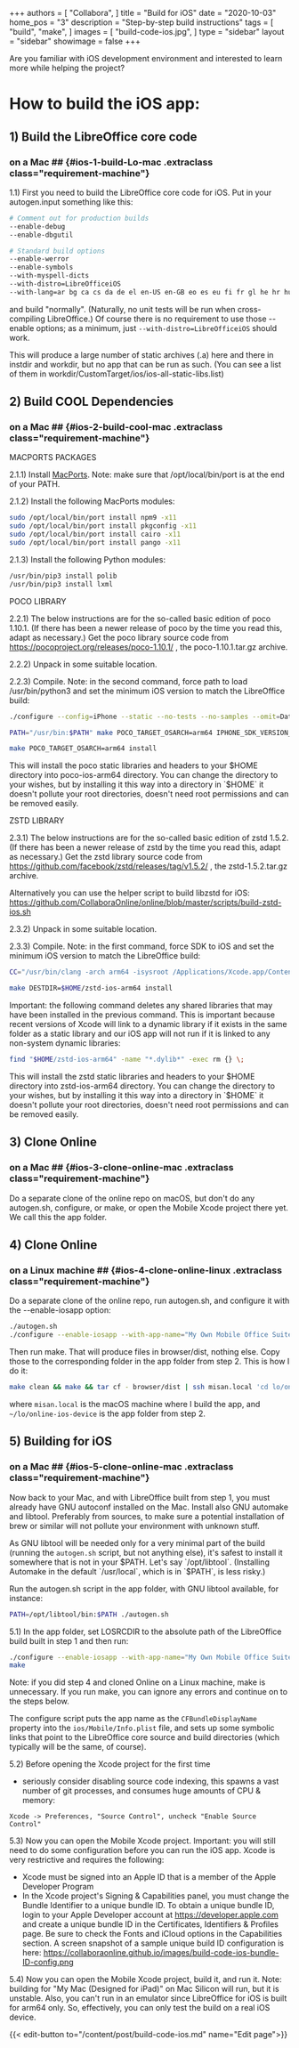 +++
authors = [
    "Collabora",
]
title = "Build for iOS"
date = "2020-10-03"
home_pos = "3"
description = "Step-by-step build instructions"
tags = [
    "build",
    "make",
]
images = [
    "build-code-ios.jpg",
]
type = "sidebar"
layout = "sidebar"
showimage = false
+++

Are you familiar with iOS development environment and interested to learn more while helping the project?
<!--more-->
# How to build the iOS app:

## 1) Build the LibreOffice core code
### on a Mac ## {#ios-1-build-Lo-mac .extraclass class="requirement-machine"}

1.1) First you need to build the LibreOffice core code for iOS. Put in your autogen.input something like this:

```bash
# Comment out for production builds
--enable-debug
--enable-dbgutil

# Standard build options
--enable-werror
--enable-symbols
--with-myspell-dicts
--with-distro=LibreOfficeiOS
--with-lang=ar bg ca cs da de el en-US en-GB eo es eu fi fr gl he hr hu id is it ja ko lo nb nl oc pl pt pt-BR sq ru sk sl sv tr uk vi zh-CN zh-TW
```

and build "normally". (Naturally, no unit tests will be run when cross-compiling LibreOffice.) Of course there is no requirement to use those --enable options; as a minimum, just `--with-distro=LibreOfficeiOS` should work.

This will produce a large number of static archives (.a) here and there in instdir and workdir, but no app that can be run as such. (You can see a list of them in workdir/CustomTarget/ios/ios-all-static-libs.list)

## 2) Build COOL Dependencies
### on a Mac ## {#ios-2-build-cool-mac .extraclass class="requirement-machine"}

MACPORTS PACKAGES

2.1.1) Install [MacPorts](https://github.com/macports/macports-base/releases).
Note: make sure that /opt/local/bin/port is at the end of your PATH.

2.1.2) Install the following MacPorts modules:
```bash
sudo /opt/local/bin/port install npm9 -x11
sudo /opt/local/bin/port install pkgconfig -x11
sudo /opt/local/bin/port install cairo -x11
sudo /opt/local/bin/port install pango -x11
```

2.1.3) Install the following Python modules:
```bash
/usr/bin/pip3 install polib
/usr/bin/pip3 install lxml
```

POCO LIBRARY

2.2.1) The below instructions are for the so-called basic edition of
poco 1.10.1. (If there has been a newer release of poco by the time
you read this, adapt as necessary.) Get the poco library source code
from https://pocoproject.org/releases/poco-1.10.1/ , the
poco-1.10.1.tar.gz archive.

2.2.2) Unpack in some suitable location.

2.2.3) Compile. Note: in the second command, force path to load /usr/bin/python3
and set the minimum iOS version to match the LibreOffice build:
```bash
./configure --config=iPhone --static --no-tests --no-samples --omit=Data/ODBC,Data/MySQL --prefix=$HOME/poco-ios-arm64
```
```bash
PATH="/usr/bin:$PATH" make POCO_TARGET_OSARCH=arm64 IPHONE_SDK_VERSION_MIN=14.5 -s -j4
```
```bash
make POCO_TARGET_OSARCH=arm64 install
```

This will install the poco static libraries and headers to your $HOME directory into poco-ios-arm64 directory. You can change the directory to your wishes, but by installing it this way into a directory in `$HOME` it doesn't pollute your root directories, doesn't need root permissions and can be removed easily.

ZSTD LIBRARY

2.3.1) The below instructions are for the so-called basic edition of
zstd 1.5.2. (If there has been a newer release of zstd by the time
you read this, adapt as necessary.) Get the zstd library source code
from https://github.com/facebook/zstd/releases/tag/v1.5.2/ , the
zstd-1.5.2.tar.gz archive.

Alternatively you can use the helper script to build libzstd for iOS: https://github.com/CollaboraOnline/online/blob/master/scripts/build-zstd-ios.sh

2.3.2) Unpack in some suitable location.

2.3.3) Compile. Note: in the first command, force SDK to iOS and set the
minimum iOS version to match the LibreOffice build:
```bash
CC="/usr/bin/clang -arch arm64 -isysroot /Applications/Xcode.app/Contents/Developer/Platforms/iPhoneOS.platform/Developer/SDKs/iPhoneOS16.2.sdk -target arm64-apple-ios14.5" make
```
```bash
make DESTDIR=$HOME/zstd-ios-arm64 install
```
Important: the following command deletes any shared libraries that may have
been installed in the previous command. This is important because recent
versions of Xcode will link to a dynamic library if it exists in the same
folder as a static library and our iOS app will not run if it is linked to
any non-system dynamic libraries:
```bash
find "$HOME/zstd-ios-arm64" -name "*.dylib*" -exec rm {} \;
```

This will install the zstd static libraries and headers to your $HOME directory into zstd-ios-arm64 directory. You can change the directory to your wishes, but by installing it this way into a directory in `$HOME` it doesn't pollute your root directories, doesn't need root permissions and can be removed easily.

## 3) Clone Online
### on a Mac ## {#ios-3-clone-online-mac .extraclass class="requirement-machine"}
Do a separate clone of the online repo on macOS, but don't do any autogen.sh, configure, or make, or open the Mobile Xcode project there yet. We call this the app folder.

## 4) Clone Online
### on a Linux machine ## {#ios-4-clone-online-linux .extraclass class="requirement-machine"}
Do a separate clone of the online repo, run autogen.sh, and configure it with the --enable-iosapp option:

```bash
./autogen.sh
./configure --enable-iosapp --with-app-name="My Own Mobile Office Suite" --with-vendor=MyOwnApp
```

Then run make. That will produce files in browser/dist, nothing else. Copy those to the corresponding folder in the app folder from step 2. This is how I do it:

```bash
make clean && make && tar cf - browser/dist | ssh misan.local 'cd lo/online-ios-device && rm -rf browser/dist && tar xvf -'
```

where `misan.local` is the macOS machine where I build the app, and `~/lo/online-ios-device` is the app folder from step 2.

## 5) Building for iOS
### on a Mac ## {#ios-5-clone-online-mac .extraclass class="requirement-machine"}
Now back to your Mac, and with LibreOffice built from step 1, you must already have GNU autoconf installed on the Mac. Install also GNU automake and libtool. Preferably from sources, to make sure a potential installation of brew or similar will not pollute your environment with unknown stuff.

As GNU libtool will be needed only for a very minimal part of the build (running the `autogen.sh` script, but not anything else), it's safest to install it somewhere that is not in your $PATH. Let's say `/opt/libtool`. (Installing Automake in the default `/usr/local`, which is in `$PATH`, is less risky.)

Run the autogen.sh script in the app folder, with GNU libtool available, for instance:

```bash
PATH=/opt/libtool/bin:$PATH ./autogen.sh
```

5.1) In the app folder, set LOSRCDIR to the absolute path of the LibreOffice build built in step 1 and then run:

```bash
./configure --enable-iosapp --with-app-name="My Own Mobile Office Suite" --with-vendor=MyOwnApp --with-poco-includes=$HOME/poco-ios-arm64/include --with-poco-libs=$HOME/poco-ios-arm64/lib --with-zstd-libs=$HOME/zstd-ios-arm64/usr/local/lib --with-zstd-includes=$HOME/zstd-ios-arm64/usr/local/include --with-lo-builddir=$LOSRCDIR
make
```

Note: if you did step 4 and cloned Online on a Linux machine, make is unnecessary. If you run make, you can ignore any errors and continue on to the steps below.

The configure script puts the app name as the `CFBundleDisplayName` property into the `ios/Mobile/Info.plist` file, and sets up some symbolic links that point to the LibreOffice core source and build directories (which typically will be the same, of course).

5.2) Before opening the Xcode project for the first time
   - seriously consider disabling source code indexing, this
   spawns a vast number of git processes, and consumes huge
   amounts of CPU & memory:

	Xcode -> Preferences, "Source Control", uncheck "Enable Source Control"

5.3) Now you can open the Mobile Xcode project. Important: you will still need to do some configuration before you can run the iOS app. Xcode is very restrictive and requires the following:
   - Xcode must be signed into an Apple ID that is a member of the Apple Developer Program
   - In the Xcode project's Signing & Capabilities panel, you must change the Bundle Identifier to a unique bundle ID. To obtain a unique bundle ID, login to your Apple Developer account at https://developer.apple.com and create a unique bundle ID in the Certificates, Identifiers & Profiles page. Be sure to check the Fonts and iCloud options in the Capabilities section. A screen snapshot of a sample unique build ID configuration is here: https://collaboraonline.github.io/images/build-code-ios-bundle-ID-config.png

5.4) Now you can open the Mobile Xcode project, build it, and run it. Note:
building for "My Mac (Designed for iPad)" on Mac Silicon will run, but it
is unstable. Also, you can't run in an emulator since LibreOffice for iOS is
built for arm64 only. So, effectively, you can only test the build on a real
iOS device.

{{< edit-button to="/content/post/build-code-ios.md" name="Edit page">}}
